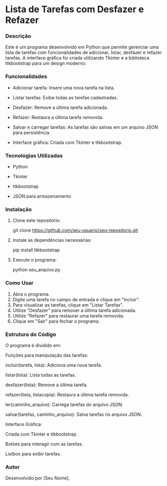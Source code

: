 <h1>Lista de Tarefas com Desfazer e Refazer</h1>

### Descrição

Este é um programa desenvolvido em Python que permite gerenciar uma lista de tarefas com funcionalidades de adicionar, listar, desfazer e refazer tarefas. A interface gráfica foi criada utilizando Tkinter e a biblioteca ttkbootstrap para um design moderno.

### Funcionalidades

+ Adicionar tarefa: Insere uma nova tarefa na lista.

+ Listar tarefas: Exibe todas as tarefas cadastradas.

+ Desfazer: Remove a última tarefa adicionada.

+ Refazer: Restaura a última tarefa removida.

+ Salvar e carregar tarefas: As tarefas são salvas em um arquivo JSON para persistência.

+ Interface gráfica: Criada com Tkinter e ttkbootstrap.

### Tecnologias Utilizadas

+ Python

+ Tkinter

+ ttkbootstrap

+ JSON para armazenamento

### Instalação

<ol>
<li>Clone este repositório:</li>

git clone https://github.com/seu-usuario/seu-repositorio.git

<li>Instale as dependências necessárias:</li>

pip install ttkbootstrap

<li>Execute o programa:</li>

python seu_arquivo.py
</ol>

### Como Usar

<ol>
<li>Abra o programa.</li>

<li>Digite uma tarefa no campo de entrada e clique em "Incluir".</li>

<li>Para visualizar as tarefas, clique em "Listar Tarefas".</li>

<li>Utilize "Desfazer" para remover a última tarefa adicionada.</li>

<li>Utilize "Refazer" para restaurar uma tarefa removida.</li>

<li>Clique em "Sair" para fechar o programa.</li>
</ol>

### Estrutura do Código

O programa é dividido em:

Funções para manipulação das tarefas:

incluir(tarefa, lista): Adiciona uma nova tarefa.

listar(lista): Lista todas as tarefas.

desfazer(lista): Remove a última tarefa.

refazer(lista, listacopia): Restaura a última tarefa removida.

ler(caminho_arquivo): Carrega tarefas do arquivo JSON.

salvar(tarefas, caminho_arquivo): Salva tarefas no arquivo JSON.

Interface Gráfica:

Criada com Tkinter e ttkbootstrap.

Botões para interagir com as tarefas.

Listbox para exibir tarefas.

### Autor

Desenvolvido por [Seu Nome].